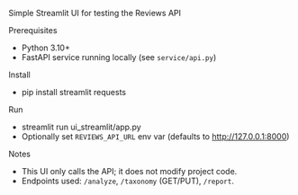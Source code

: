 Simple Streamlit UI for testing the Reviews API

Prerequisites
- Python 3.10+
- FastAPI service running locally (see `service/api.py`)

Install
- pip install streamlit requests

Run
- streamlit run ui_streamlit/app.py
- Optionally set `REVIEWS_API_URL` env var (defaults to http://127.0.0.1:8000)

Notes
- This UI only calls the API; it does not modify project code.
- Endpoints used: `/analyze`, `/taxonomy` (GET/PUT), `/report`.
